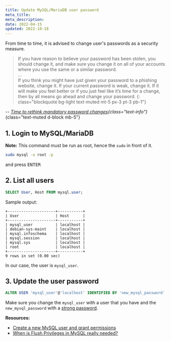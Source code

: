 ```yaml
---
title: Update MySQL/MariaDB user password
meta_title: 
meta_description: 
date: 2022-04-15
updated: 2022-10-18
---
```


From time to time, it is advised to change user's passwords as a security measure.

> If you have reason to believe your password has been stolen, you should change it, and make sure you change it on all of your accounts where you use the same or a similar password.  
> ...  
> If you think you might have just given your password to a phishing website, change it. If your current password is weak, change it. If it will make you feel better or if you just feel like it’s time for a change, then by all means go ahead and change your password.
{: class="blockquote bg-light text-muted mt-5 px-3 pt-3 pb-1"}

*-- [Time to rethink mandatory password changes](https://www.ftc.gov/policy/advocacy-research/tech-at-ftc/2016/03/time-rethink-mandatory-password-changes){class="text-info"}*{class="text-muted d-block mb-5"}

## 1. Login to MySQL/MariaDB

**Note:** This command must be run as root, hence the `sudo` in front of it.

```bash
sudo mysql -u root -p
```

and press <kbd>ENTER</kbd>

## 2. List all users

```sql
SELECT User, Host FROM mysql.user;
```

Sample output:

```text
+---------------------+-----------+
| User                | Host      |
+---------------------+-----------+
| mysql_user          | localhost |
| debian-sys-maint    | localhost |
| mysql.infoschema    | localhost |
| mysql.session       | localhost |
| mysql.sys           | localhost |
| root                | localhost |
+---------------------+-----------+
9 rows in set (0.00 sec)
```

In our case, the user is `mysql_user`.

## 3. Update the user password

```sql
ALTER USER 'mysql_user'@'localhost' IDENTIFIED BY 'new_mysql_password';
```

Make sure you change the `mysql_user` with a user that you have and the `new_mysql_password` with a [strong password](https://www.expressvpn.com/password-generator).

**Resources:**
- [Create a new MySQL user and grant permissions](006.create-maria-database-and-user.md)
- [When is Flush Privileges in MySQL really needed?](https://stackoverflow.com/a/47155873/9618184)
